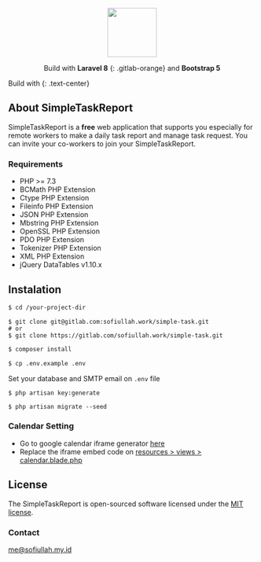 <p align="center" style="text-align: center;" dir="center"><a href="https://sofiullah.my.id/" target="_blank"><img src="https://task.sofiullah.my.id/public/favicon/apple-touch-icon.png" width="100"></a></p>

<p align="center" style="text-align: center;" dir="center">
Build with 
<strong>Laravel 8</strong>
{: .gitlab-orange}
and 
<strong>Bootstrap 5</strong>
</p>

Build with
{: .text-center}

## About SimpleTaskReport

SimpleTaskReport is a **free** web application that supports you especially for remote workers to make a daily task report and manage task request. You can invite your co-workers to join your SimpleTaskReport.

### Requirements
- PHP >= 7.3
- BCMath PHP Extension
- Ctype PHP Extension
- Fileinfo PHP Extension
- JSON PHP Extension
- Mbstring PHP Extension
- OpenSSL PHP Extension
- PDO PHP Extension
- Tokenizer PHP Extension
- XML PHP Extension
- jQuery DataTables v1.10.x

## Instalation

```bash 
$ cd /your-project-dir
```

```git 
$ git clone git@gitlab.com:sofiullah.work/simple-task.git
# or
$ git clone https://gitlab.com/sofiullah.work/simple-task.git
```

```bash 
$ composer install
```

```bash 
$ cp .env.example .env
```

Set your database and SMTP email on ```.env``` file

```nginx
$ php artisan key:generate
```

```nginx
$ php artisan migrate --seed
```

### Calendar Setting
- Go to google calendar iframe generator [here](https://calendar.google.com/calendar/embedhelper)
- Replace the iframe embed code on [resources > views > calendar.blade.php](/resources/views/calendar.blade.php)


## License
The SimpleTaskReport is open-sourced software licensed under the [MIT license](https://opensource.org/licenses/MIT).

### Contact
[me@sofiullah.my.id](mailto:me@sofiullah.my.id)
